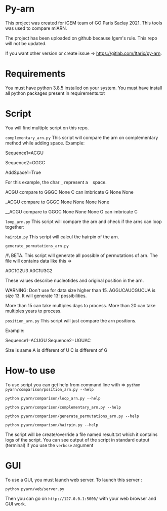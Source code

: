 # Py-arn

This project was created for iGEM team of GO Paris Saclay 2021.
This tools was used to compare miARN.

The project has been uploaded on github because Igem's rule. 
This repo will not be updated. 

If you want other version or create issue => https://gitlab.com/Itarix/py-arn.


# Requirements

You must have python 3.8.5 installed on your system.
You must have install all python packages present in requirements.txt

# Script

You will find multiple script on this repo.

`complementary_arn.py`
This script will compare the arn on complementary method while adding space. Example:

Sequence1=ACGU

Sequence2=GGGC

AddSpace1=True

For this example, the char `_` represent a ` ` space.

ACGU compare to GGGC None C can imbricate G None None

_ACGU compare to GGGC None None None None

__ACGU compare to GGGC None None None G can imbricate C

`loop_arn.py`
This script will compare the arn and check if the arns can loop together:

`hairpin.py`
This script will calcul the hairpin of the arn.

`generate_permutations_arn.py`

/!\ BETA.
This script will generate all possible of permutations of arn. The file will contains data like this =>

A0C1G2U3 A0C1U3G2

These values describe nucleotides and original position in the arn.

WARNING: Don't use for data size higher than 15.
AGGUCAUCGUCUA is size 13. It will generate 13! possibilities.

More than 15 can take multiples days to process.
More than 20 can take multiples years to process.

`position_arn.py`
This script will just compare the arn positions.

Example:

Sequence1=ACUGU Sequence2=UGUAC

Size is same A is different of U C is different of G

# How-to use

To use script you can get help from command line with =>
`python pyarn/comparison/position_arn.py --help`

`python pyarn/comparison/loop_arn.py --help`

`python pyarn/comparison/complementary_arn.py --help`

`python pyarn/comparison/generate_permutations_arn.py --help`

`python pyarn/comparison/hairpin.py --help`

The script will be create/override a file named result.txt which it contains logs of the script. You can see output of
the script in standard output (terminal) if you use the `verbose` argument

# GUI

To use a GUI, you must launch web server.
To launch this server :

`python pyarn/web/server.py`

Then you can go on `http://127.0.0.1:5000/` with your web browser and GUI work.
